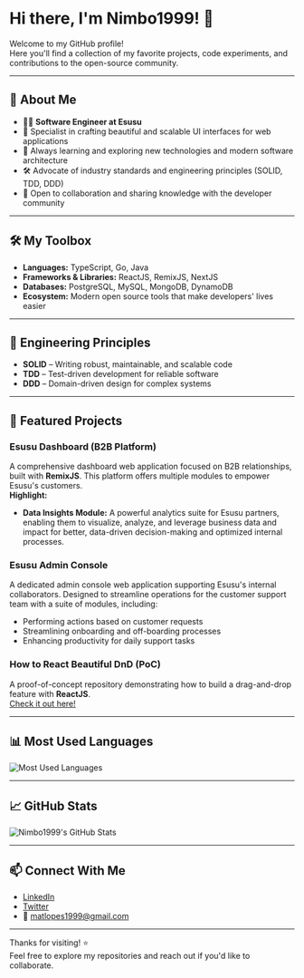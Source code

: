 # Hi there, I'm Nimbo1999! 👋

Welcome to my GitHub profile!  
Here you'll find a collection of my favorite projects, code experiments, and contributions to the open-source community.

---

## 🚀 About Me

- 👨‍💻 **Software Engineer at Esusu**
- 🎨 Specialist in crafting beautiful and scalable UI interfaces for web applications
- 🌱 Always learning and exploring new technologies and modern software architecture
- 🛠️ Advocate of industry standards and engineering principles (SOLID, TDD, DDD)
- 🤝 Open to collaboration and sharing knowledge with the developer community

---

## 🛠️ My Toolbox

- **Languages:** TypeScript, Go, Java
- **Frameworks & Libraries:** ReactJS, RemixJS, NextJS
- **Databases:** PostgreSQL, MySQL, MongoDB, DynamoDB
- **Ecosystem:** Modern open source tools that make developers' lives easier

---

## 🧭 Engineering Principles

- **SOLID** – Writing robust, maintainable, and scalable code  
- **TDD** – Test-driven development for reliable software  
- **DDD** – Domain-driven design for complex systems

---

## 🌟 Featured Projects

### Esusu Dashboard (B2B Platform)
A comprehensive dashboard web application focused on B2B relationships, built with **RemixJS**. This platform offers multiple modules to empower Esusu's customers.  
**Highlight:**  
- **Data Insights Module:** A powerful analytics suite for Esusu partners, enabling them to visualize, analyze, and leverage business data and impact for better, data-driven decision-making and optimized internal processes.

### Esusu Admin Console
A dedicated admin console web application supporting Esusu's internal collaborators. Designed to streamline operations for the customer support team with a suite of modules, including:  
- Performing actions based on customer requests  
- Streamlining onboarding and off-boarding processes  
- Enhancing productivity for daily support tasks

### How to React Beautiful DnD (PoC)
A proof-of-concept repository demonstrating how to build a drag-and-drop feature with **ReactJS**.  
[Check it out here!](https://github.com/Nimbo1999/how-to-react-beautiful-dnd)

---

## 📊 Most Used Languages

![Most Used Languages](https://camo.githubusercontent.com/6c617a536861fbd3cb0796a3e8f21f5cff75c907ef6260a96e6c35ca06aa5d51/68747470733a2f2f6769746875622d726561646d652d73746174732e76657263656c2e6170702f6170692f746f702d6c616e67733f757365726e616d653d6e696d626f313939392673686f775f69636f6e733d74727565266c6f63616c653d656e266c61796f75743d636f6d70616374)

---

## 📈 GitHub Stats

![Nimbo1999's GitHub Stats](https://github-readme-stats.vercel.app/api?username=Nimbo1999&show_icons=true&theme=radical)

---

## 📫 Connect With Me

- [LinkedIn](https://www.linkedin.com/in/matheuslopes1999/)
- [Twitter](https://x.com/Matheus22L)
- 📧 matlopes1999@gmail.com

---

Thanks for visiting! ⭐  
Feel free to explore my repositories and reach out if you'd like to collaborate.

